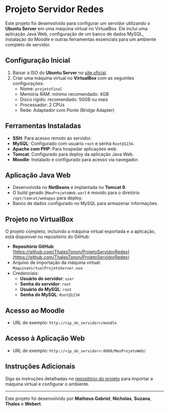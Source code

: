 # Projeto Servidor Redes

Este projeto foi desenvolvido para configurar um servidor utilizando o **Ubuntu Server** em uma máquina virtual no VirtualBox. Ele inclui uma aplicação Java Web, configuração de um banco de dados MySQL, instalação do Moodle e outras ferramentas essenciais para um ambiente completo de servidor.

## Configuração Inicial

1. Baixar a ISO do **Ubuntu Server** no [site oficial](https://ubuntu.com/download/server).
2. Criar uma máquina virtual no **VirtualBox** com as seguintes configurações:
   - Nome: `projetofinal`
   - Memória RAM: mínimo recomendado: 4GB
   - Disco rígido: recomendado: 50GB ou mais
   - Processador: 2 CPUs
   - Rede: Adaptador com Ponte (Bridge Adapter)

## Ferramentas Instaladas

- **SSH**: Para acesso remoto ao servidor.
- **MySQL**: Configurado com usuário `root` e senha `Root@1234`.
- **Apache com PHP**: Para hospedar aplicações web.
- **Tomcat**: Configurado para deploy da aplicação Java Web.
- **Moodle**: Instalado e configurado para acesso via navegador.

## Aplicação Java Web

- Desenvolvida no **NetBeans** e implantada no **Tomcat 9**.
- O build gerado (`MeuProjetoWeb.war`) é movido para o diretório `/opt/tomcat/webapps` para deploy.
- Banco de dados configurado no MySQL para armazenar informações.

## Projeto no VirtualBox

O projeto completo, incluindo a máquina virtual exportada e a aplicação, está disponível no repositório do GitHub:

- **Repositório GitHub**: [https://github.com/ThalesTonon/ProjetoServidorRedes](https://github.com/ThalesTonon/ProjetoServidorRedes)
- Arquivo de importação da máquina virtual: `MaquinaVirtualProjetoServer.ova`
- Credenciais:
  - **Usuário do servidor**: `user`
  - **Senha do servidor**: `root`
  - **Usuário do MySQL**: `root`
  - **Senha do MySQL**: `Root@1234`

## Acesso ao Moodle

- URL de exemplo: `http://<ip_do_servidor>/moodle`

## Acesso à Aplicação Web

- URL de exemplo: `http://<ip_do_servidor>:8080/MeuProjetoWeb/`

## Instruções Adicionais

Siga as instruções detalhadas no [repositório do projeto](https://github.com/ThalesTonon/ProjetoServidorRedes) para importar a máquina virtual e configurar o ambiente.

---

Este projeto foi desenvolvido por **Matheus Gabriel**, **Nicholas**, **Suzana**, **Thales** e **Webert**.
